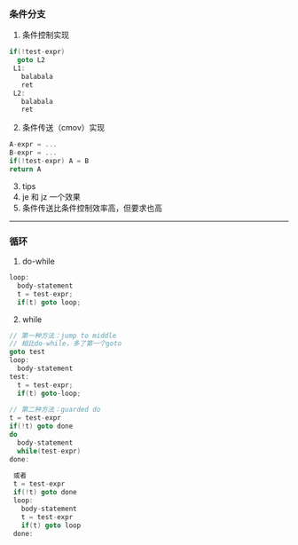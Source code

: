 ### 条件分支
1. 条件控制实现
``` c
if(!test-expr)
  goto L2
 L1:
   balabala
   ret
 L2:
   balabala
   ret
```
2. 条件传送（cmov）实现
``` c
A-expr = ...
B-expr = ...
if(!test-expr) A = B
return A
```
3. tips
  1. je 和 jz 一个效果
  2. 条件传送比条件控制效率高，但要求也高
------
### 循环
1. do-while
``` c
loop:
  body-statement
  t = test-expr;
  if(t) goto loop;
```

2. while
```c
// 第一种方法：jump to middle
// 相比do-while，多了第一个goto
goto test
loop:
  body-statement
test:
  t = test-expr;
  if(t) goto-loop;
  
// 第二种方法：guarded do
t = test-expr
if(!t) goto done
do
  body-statement
  while(test-expr)
done:
 
 或者
 t = test-expr
 if(!t) goto done
 loop:
   body-statement
   t = test-expr
   if(t) goto loop
 done:
```
